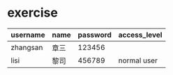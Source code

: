 # exercise
| username  | name | password | access_level |
| ------------- | ------------- | ------------- | ------------- |
| zhangsan  | 章三  | 123456 |  | administrator |
| lisi | 黎司  | 456789  | normal user |


